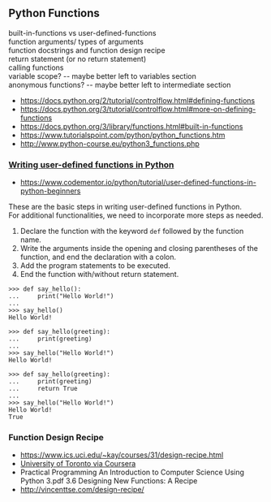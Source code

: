 ## Python Functions  

built-in-functions vs user-defined-functions  
function arguments/ types of arguments   
function docstrings and function design recipe  
return statement (or no return statement)  
calling functions  
variable scope? -- maybe better left to variables section  
anonymous functions? -- maybe better left to intermediate section


- https://docs.python.org/2/tutorial/controlflow.html#defining-functions
- https://docs.python.org/3/tutorial/controlflow.html#more-on-defining-functions
- https://docs.python.org/3/library/functions.html#built-in-functions
- https://www.tutorialspoint.com/python/python_functions.htm
- http://www.python-course.eu/python3_functions.php


### [Writing user-defined functions in Python](https://www.codementor.io/python/tutorial/user-defined-functions-in-python-beginners)  
- https://www.codementor.io/python/tutorial/user-defined-functions-in-python-beginners  

These are the basic steps in writing user-defined functions in Python.  
For additional functionalities, we need to incorporate more steps as needed.  

1. Declare the function with the keyword `def` followed by the function name.
2. Write the arguments inside the opening and closing parentheses of the function, and end the declaration with a colon.
3. Add the program statements to be executed.
4. End the function with/without return statement.

```
>>> def say_hello():
...     print("Hello World!")
...
>>> say_hello()
Hello World!
```

```
>>> def say_hello(greeting):
...     print(greeting)
...
>>> say_hello("Hello World!")
Hello World!
```

```
>>> def say_hello(greeting):
...     print(greeting)
...     return True
...
>>> say_hello("Hello World!")
Hello World!
True
```

### Function Design Recipe  
- https://www.ics.uci.edu/~kay/courses/31/design-recipe.html
- [University of Toronto via Coursera](https://d18ky98rnyall9.cloudfront.net/\_96168b6c868aaef1d7f57b6f4a7b0b03_designrecipe.html?Expires=1497052800&Signature=ZM4J6w-E8DdRjSkQz1EMiAYwyf-UuSE-neU0SMPaGXAuOkwOjLlc5AzrqeuT2tpgmnBm~arTZnCBSq9FYmcBfUaF8KrDnsdkmb1nw7gGS1LzJNfaEjfquyW0MSpQYE50cTcYcrM4TnSz0rbqxD7f-PYkp3~CRIZEhR8anCFL6pY_&Key-Pair-Id=APKAJLTNE6QMUY6HBC5A)
- Practical Programming An Introduction to Computer Science Using Python 3.pdf  3.6 Designing New Functions: A Recipe  
- http://vincenttse.com/design-recipe/
